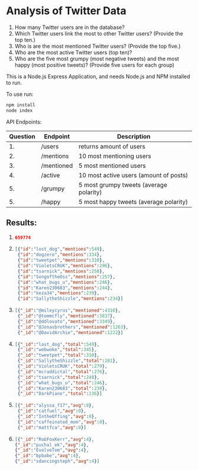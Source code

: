 # Analysis of Twitter Data

1. How many Twitter users are in the database?
2. Which Twitter users link the most to other Twitter users? (Provide the top ten.)
3. Who is are the most mentioned Twitter users? (Provide the top five.)
4. Who are the most active Twitter users (top ten)?
5. Who are the five most grumpy (most negative tweets) and the most happy (most positive tweets)? (Provide five users for each group)


This is a Node.js Express Application, and needs Node.js and NPM installed to run. 

To use run: 

```bash
npm install
node index
```

API Endpoints:

| Question | Endpoint   | Description                             |
| -------- | ---------- | --------------------------------------- |
| 1.       | /users     | returns amount of users                 |
| 2.       | /mentions  | 10 most mentioning users                |
| 3.       | /mentioned | 5 most mentioned users                  |
| 4.       | /active    | 10 most active users (amount of posts)  |
| 5.       | /grumpy    | 5 most grumpy tweets (average polarity) |
| 5.       | /happy     | 5 most happy tweets (average polarity)  |



## Results:

1. ```json
   659774
   ```

2. ```json
   [{"id":"lost_dog","mentions":549},
    {"id":"dogzero","mentions":334},
    {"id":"tweetpet","mentions":310},
    {"id":"VioletsCRUK","mentions":296},
    {"id":"tsarnick","mentions":258},
    {"id":"SongoftheOss","mentions":257},
    {"id":"what_bugs_u","mentions":246},
    {"id":"Karen230683","mentions":244},
    {"id":"keza34","mentions":239},
    {"id":"SallytheShizzle","mentions":234}]
   ```

3. ```json
   [{"_id":"@mileycyrus","mentioned":4310},
    {"_id":"@tommcfly","mentioned":3837},
    {"_id":"@ddlovato","mentioned":3349},
    {"_id":"@Jonasbrothers","mentioned":1263},
    {"_id":"@DavidArchie","mentioned":1222}]
   ```

4. ```json
   [{"_id":"lost_dog","total":549},
    {"_id":"webwoke","total":345},
    {"_id":"tweetpet","total":310},
    {"_id":"SallytheShizzle","total":281},
    {"_id":"VioletsCRUK","total":279},
    {"_id":"mcraddictal","total":276},
    {"_id":"tsarnick","total":248},
    {"_id":"what_bugs_u","total":246},
    {"_id":"Karen230683","total":238},
    {"_id":"DarkPiano","total":236}]
   ```

5. ```json
   [{"_id":"alyssa_f17","avg":0},
    {"_id":"catfuel","avg":0},
    {"_id":"IntheOffing","avg":0},
    {"_id":"caffeinated_mom","avg":0},
    {"_id":"mattfca","avg":0}]
   ```

6. ```json
   [{"_id":"RobFoxKerr","avg":4},
   {"_id":"puchal_ek","avg":4},
   {"_id":"EvolveTom","avg":4},
   {"_id":"bpbabe","avg":4},
   {"_id":"sdancingsteph","avg":4}]
   ```

   ​
